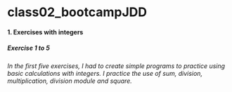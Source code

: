 # class02_bootcampJDD

#### 1. Exercises with integers
##### Exercise 1 to 5
###### In the first five exercises, I had to create simple programs to practice using basic calculations with integers. I practice the use of sum, division, multiplication, division module and square.
